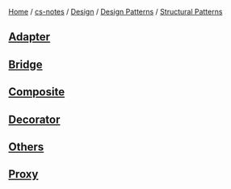 [Home](https://mengxianbin.github.io) /
[cs-notes](https://mengxianbin.github.io/cs-notes/content) /
[Design](https://mengxianbin.github.io/cs-notes/content/Design) /
[Design Patterns](https://mengxianbin.github.io/cs-notes/content/Design/Design%20Patterns) /
[Structural Patterns](https://mengxianbin.github.io/cs-notes/content/Design/Design%20Patterns/Structural%20Patterns)

## [Adapter](https://mengxianbin.github.io/cs-notes/content/Design/Design%20Patterns/Structural%20Patterns/Adapter)

## [Bridge](https://mengxianbin.github.io/cs-notes/content/Design/Design%20Patterns/Structural%20Patterns/Bridge)

## [Composite](https://mengxianbin.github.io/cs-notes/content/Design/Design%20Patterns/Structural%20Patterns/Composite)

## [Decorator](https://mengxianbin.github.io/cs-notes/content/Design/Design%20Patterns/Structural%20Patterns/Decorator)

## [Others](https://mengxianbin.github.io/cs-notes/content/Design/Design%20Patterns/Structural%20Patterns/Others/)

## [Proxy](https://mengxianbin.github.io/cs-notes/content/Design/Design%20Patterns/Structural%20Patterns/Proxy)
